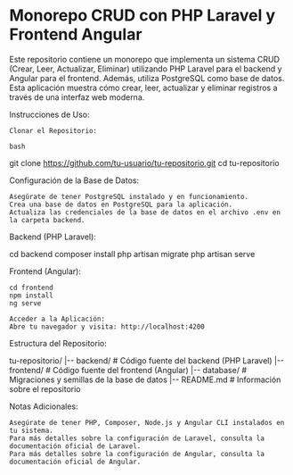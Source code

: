 # Monorepo CRUD con PHP Laravel y Frontend Angular

Este repositorio contiene un monorepo que implementa un sistema CRUD (Crear, Leer, Actualizar, Eliminar) utilizando PHP Laravel para el backend y Angular para el frontend.
Además, utiliza PostgreSQL como base de datos. Esta aplicación muestra cómo crear, leer, actualizar y eliminar registros a través de una interfaz web moderna.

Instrucciones de Uso:

    Clonar el Repositorio:

    bash

git clone https://github.com/tu-usuario/tu-repositorio.git
cd tu-repositorio

Configuración de la Base de Datos:

    Asegúrate de tener PostgreSQL instalado y en funcionamiento.
    Crea una base de datos en PostgreSQL para la aplicación.
    Actualiza las credenciales de la base de datos en el archivo .env en la carpeta backend.

Backend (PHP Laravel):



cd backend
composer install
php artisan migrate
php artisan serve

Frontend (Angular):

    cd frontend
    npm install
    ng serve

    Acceder a la Aplicación:
    Abre tu navegador y visita: http://localhost:4200

Estructura del Repositorio:

tu-repositorio/
|-- backend/               # Código fuente del backend (PHP Laravel)
|-- frontend/              # Código fuente del frontend (Angular)
|-- database/              # Migraciones y semillas de la base de datos
|-- README.md              # Información sobre el repositorio

Notas Adicionales:

    Asegúrate de tener PHP, Composer, Node.js y Angular CLI instalados en tu sistema.
    Para más detalles sobre la configuración de Laravel, consulta la documentación oficial de Laravel.
    Para más detalles sobre la configuración de Angular, consulta la documentación oficial de Angular.
